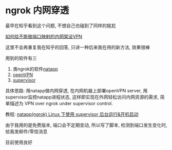 # ngrok 内网穿透

最早在知乎看到这个问题, 不想自己也碰到了同样的尴尬

[如何给不能做端口映射的内网架设VPN](https://www.zhihu.com/question/31220460/answer/103939079)

这里不会再重复我在知乎的回答, 只讲一种后来我在用的新方法, 效果很棒

用到的软件有三

1. 类ngrok的软件[natapp](https://natapp.cn/)
2. [openVPN](https://openvpn.net/)
3. [supervisor](http://supervisord.org/)


具体思路: 用natapp做内网穿透, 在内网机器上部署openVPN server, 用supervisor监控natapp进程状态, 这样即实现在外网轻松访问内网资源的需求, 简单描述为 VPN over ngrok under supervisor control.

教程: [natapp(ngrok) Linux 下使用 supervisor 后台运行&开机启动](https://natapp.cn/article/supervisor)

由于我用的是免费版本, 端口会不定期变动, 所以写了脚本, 检测到端口发生变化时, 给我发邮件/零信消息

目前使用良好